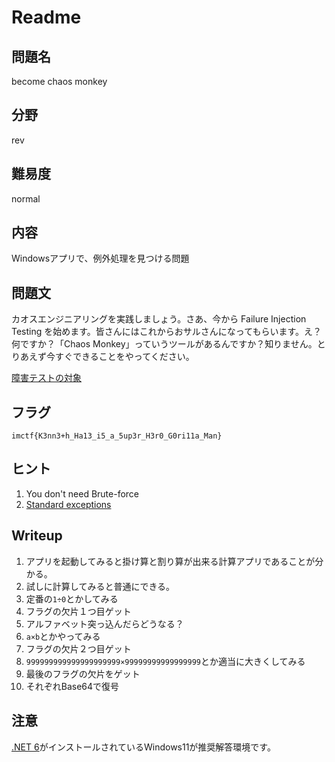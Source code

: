 # Readme

## 問題名

become chaos monkey

## 分野

rev

## 難易度

normal

## 内容

Windowsアプリで、例外処理を見つける問題

## 問題文

カオスエンジニアリングを実践しましょう。さあ、今から Failure Injection Testing を始めます。皆さんにはこれからおサルさんになってもらいます。え？何ですか？「Chaos Monkey」っていうツールがあるんですか？知りません。とりあえず今すぐできることをやってください。

[障害テストの対象](./dist/become-monkey.zip)

## フラグ

`imctf{K3nn3+h_Ha13_i5_a_5up3r_H3r0_G0ri11a_Man}`

## ヒント

1. You don't need Brute-force
1. [Standard exceptions](https://docs.microsoft.com/ja-jp/dotnet/api/system.exception?view=net-6.0#choosing-standard-exceptions)

## Writeup

1. アプリを起動してみると掛け算と割り算が出来る計算アプリであることが分かる。
1. 試しに計算してみると普通にできる。
1. 定番の`1÷0`とかしてみる
1. フラグの欠片１つ目ゲット
1. アルファベット突っ込んだらどうなる？
1. `a×b`とかやってみる
1. フラグの欠片２つ目ゲット
1. `999999999999999999999×99999999999999999`とか適当に大きくしてみる
1. 最後のフラグの欠片をゲット
1. それぞれBase64で復号

## 注意

[.NET 6](https://dotnet.microsoft.com/en-us/download)がインストールされているWindows11が推奨解答環境です。
